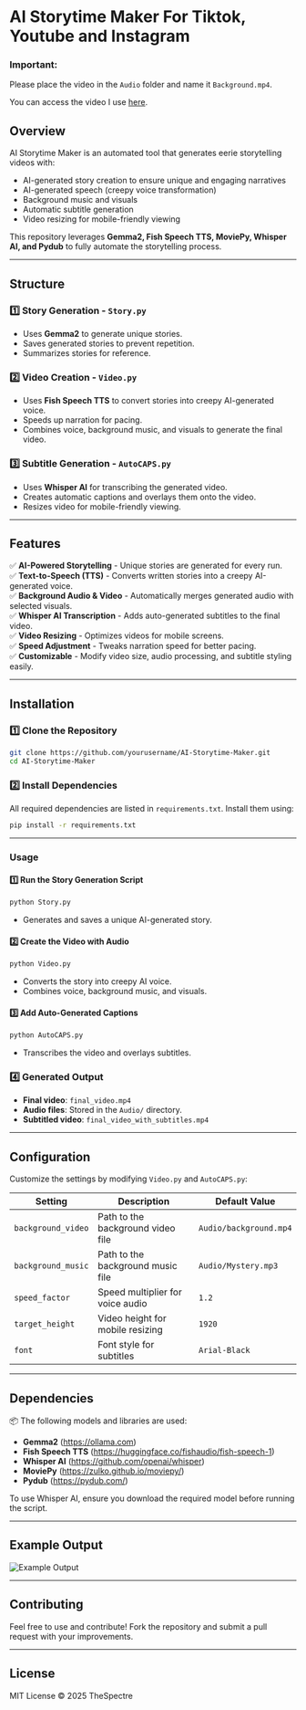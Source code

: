 # AI Storytime Maker For Tiktok, Youtube and Instagram

### Important:
Please place the video in the `Audio` folder and name it `Background.mp4`.

You can access the video I use [here](https://www.dropbox.com/scl/fi/twmr1drewxw6ywdf81ok6/Background.mp4?rlkey=grzpzglv4h3272jenmddgve4x&st=upc1uw3i&dl=0).

## Overview
AI Storytime Maker is an automated tool that generates eerie storytelling videos with:
- AI-generated story creation to ensure unique and engaging narratives
- AI-generated speech (creepy voice transformation)
- Background music and visuals
- Automatic subtitle generation
- Video resizing for mobile-friendly viewing

This repository leverages **Gemma2, Fish Speech TTS, MoviePy, Whisper AI, and Pydub** to fully automate the storytelling process.

---

## Structure

### 1️⃣ **Story Generation - `Story.py`**
- Uses **Gemma2** to generate unique stories.
- Saves generated stories to prevent repetition.
- Summarizes stories for reference.

### 2️⃣ **Video Creation - `Video.py`**
- Uses **Fish Speech TTS** to convert stories into creepy AI-generated voice.
- Speeds up narration for pacing.
- Combines voice, background music, and visuals to generate the final video.

### 3️⃣ **Subtitle Generation - `AutoCAPS.py`**
- Uses **Whisper AI** for transcribing the generated video.
- Creates automatic captions and overlays them onto the video.
- Resizes video for mobile-friendly viewing.

---

## Features
✅ **AI-Powered Storytelling** - Unique stories are generated for every run.  
✅ **Text-to-Speech (TTS)** - Converts written stories into a creepy AI-generated voice.  
✅ **Background Audio & Video** - Automatically merges generated audio with selected visuals.  
✅ **Whisper AI Transcription** - Adds auto-generated subtitles to the final video.  
✅ **Video Resizing** - Optimizes videos for mobile screens.  
✅ **Speed Adjustment** - Tweaks narration speed for better pacing.  
✅ **Customizable** - Modify video size, audio processing, and subtitle styling easily.  

---

## Installation

### 1️⃣ Clone the Repository
```bash
git clone https://github.com/yourusername/AI-Storytime-Maker.git
cd AI-Storytime-Maker
```

### 2️⃣ Install Dependencies
All required dependencies are listed in `requirements.txt`. Install them using:
```bash
pip install -r requirements.txt
```

---

### Usage

#### 1️⃣ Run the Story Generation Script
```bash
python Story.py
```
- Generates and saves a unique AI-generated story.

#### 2️⃣ Create the Video with Audio
```bash
python Video.py
```
- Converts the story into creepy AI voice.
- Combines voice, background music, and visuals.

#### 3️⃣ Add Auto-Generated Captions
```bash
python AutoCAPS.py
```
- Transcribes the video and overlays subtitles.

### 4️⃣ Generated Output
- **Final video**: `final_video.mp4`
- **Audio files**: Stored in the `Audio/` directory.
- **Subtitled video**: `final_video_with_subtitles.mp4`

---

## Configuration
Customize the settings by modifying `Video.py` and `AutoCAPS.py`:

| Setting | Description | Default Value |
|---------|-------------|---------------|
| `background_video` | Path to the background video file | `Audio/background.mp4` |
| `background_music` | Path to the background music file | `Audio/Mystery.mp3` |
| `speed_factor` | Speed multiplier for voice audio | `1.2` |
| `target_height` | Video height for mobile resizing | `1920` |
| `font` | Font style for subtitles | `Arial-Black` |

---

## Dependencies

📦 The following models and libraries are used:
- **Gemma2** (https://ollama.com)
- **Fish Speech TTS** (https://huggingface.co/fishaudio/fish-speech-1)
- **Whisper AI** (https://github.com/openai/whisper)
- **MoviePy** (https://zulko.github.io/moviepy/)
- **Pydub** (https://pydub.com/)

To use Whisper AI, ensure you download the required model before running the script.

---

## Example Output
![Example Output](https://www.tiktok.com/@aipsgstories/video/7457299964171914501?is_from_webapp=1&sender_device=pc)

---

## Contributing
Feel free to use and contribute! Fork the repository and submit a pull request with your improvements.

---

## License
MIT License © 2025 TheSpectre

